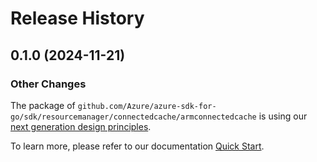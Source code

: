 # Release History

## 0.1.0 (2024-11-21)
### Other Changes

The package of `github.com/Azure/azure-sdk-for-go/sdk/resourcemanager/connectedcache/armconnectedcache` is using our [next generation design principles](https://azure.github.io/azure-sdk/general_introduction.html).

To learn more, please refer to our documentation [Quick Start](https://aka.ms/azsdk/go/mgmt).